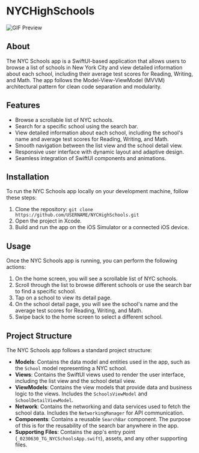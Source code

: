 # NYCHighSchools

![GIF Preview](https://media.giphy.com/media/v1.Y2lkPTc5MGI3NjExNHNnMHg5aHNkb2FoZ3I5cDMwanVmcWE1eml1dXBnODkxeDh6Z3lncCZlcD12MV9pbnRlcm5hbF9naWZfYnlfaWQmY3Q9Zw/qljxRaKlgnOEbIcR2e/giphy.gif)

## About

The NYC Schools app is a SwiftUI-based application that allows users to browse a list of schools in New York City and view detailed information about each school, including their average test scores for Reading, Writing, and Math. The app follows the Model-View-ViewModel (MVVM) architectural pattern for clean code separation and modularity.

## Features

- Browse a scrollable list of NYC schools.
- Search for a specific school using the search bar.
- View detailed information about each school, including the school's name and average test scores for Reading, Writing, and Math.
- Smooth navigation between the list view and the school detail view.
- Responsive user interface with dynamic layout and adaptive design.
- Seamless integration of SwiftUI components and animations.

## Installation

To run the NYC Schools app locally on your development machine, follow these steps:

1. Clone the repository: `git clone https://github.com/USERNAME/NYCHighSchools.git`
2. Open the project in Xcode.
3. Build and run the app on the iOS Simulator or a connected iOS device.

## Usage

Once the NYC Schools app is running, you can perform the following actions:

1. On the home screen, you will see a scrollable list of NYC schools.
2. Scroll through the list to browse different schools or use the search bar to find a specific school.
3. Tap on a school to view its detail page.
4. On the school detail page, you will see the school's name and the average test scores for Reading, Writing, and Math.
5. Swipe back to the home screen to select a different school.

## Project Structure

The NYC Schools app follows a standard project structure:

- **Models**: Contains the data model and entities used in the app, such as the `School` model representing a NYC school.
- **Views**: Contains the SwiftUI views used to render the user interface, including the list view and the school detail view.
- **ViewModels**: Contains the view models that provide data and business logic to the views. Includes the `SchoolsViewModel` and `SchoolDetailViewModel`.
- **Network**: Contains the networking and data services used to fetch the school data. Includes the `NetworkingManager` for API communication.
- **Components**: Contains a reusable `SearchBar` component. The purpose of this is for the reusability of the search bar anywhere in the app.
- **Supporting Files**: Contains the app's entry point (`_0230630_TG_NYCSchoolsApp.swift`), assets, and any other supporting files.
